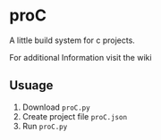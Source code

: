 # proC

A little build system for c projects.

For additional Information visit the wiki

## Usuage

1. Download `proC.py`
2. Create project file `proC.json`
3. Run `proC.py`